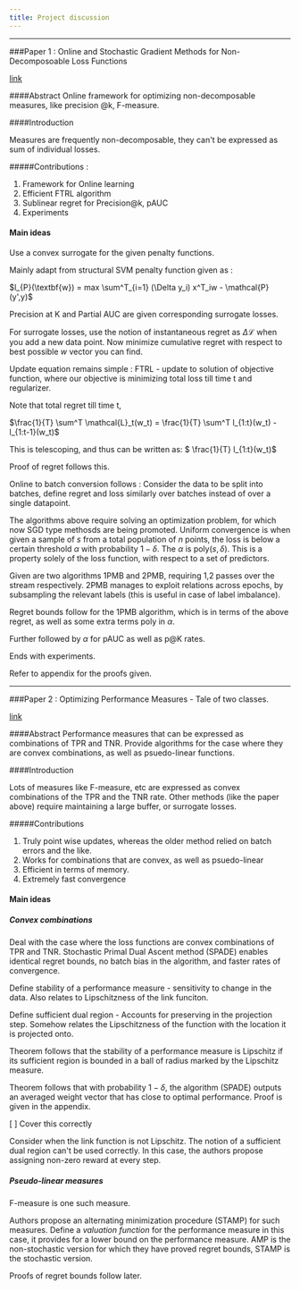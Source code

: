 ```yaml
---
title: Project discussion
---
```


-----------

###Paper 1 : Online and Stochastic Gradient Methods for Non-Decomposoable Loss Functions


[link](http://www.cse.iitk.ac.in/users/purushot/papers/nondecomp.pdf)



####Abstract
Online framework for optimizing non-decomposable measures, like
precision @k, F-measure.


####Introduction

Measures are frequently non-decomposable, they can't be expressed as sum of 
individual losses. 

#####Contributions : 

1. Framework for Online learning
2. Efficient FTRL algorithm
3. Sublinear regret for Precision@k, pAUC
4. Experiments

#### Main ideas


Use a convex surrogate for the given penalty functions.

Mainly adapt from structural SVM penalty function given as : 

$l_{P}(\textbf{w}) = max \sum^T_{i=1} (\Delta y_i) x^T_iw - \mathcal{P}(y',y)$

Precision at K and Partial AUC are given corresponding surrogate losses.


For surrogate losses, use the notion of instantaneous regret as $\Delta \mathcal{L}$ 
when you add a new data point. Now minimize cumulative regret with respect to best
possible $w$ vector you can find.

Update equation remains simple : FTRL - update to solution of objective function, 
where our objective is minimizing total loss till time t and regularizer. 

Note that total regret till time t, 

$\frac{1}{T} \sum^T \mathcal{L}_t(w_t) = \frac{1}{T} \sum^T l_{1:t}(w_t) - l_{1:t-1}(w_t)$


This is telescoping, and thus can be written as: $ \frac{1}{T} l_{1:t}(w_t)$

Proof of regret follows this.


Online to batch conversion follows : Consider the data to be split into batches, define
regret and loss similarly over batches instead of over a single datapoint. 

The algorithms above require solving an optimization problem, for which now SGD
type methosds are being promoted. Uniform convergence is when given a sample of $s$
from a total population of $n$ points, the loss is below a certain threshold 
$\alpha$ with probability $1-\delta$. The $\alpha$ is poly$(s, \delta)$. This
is a property solely of the loss function, with respect to a set of predictors.

Given are two algorithms 1PMB and 2PMB, requiring 1,2 passes over the stream
respectively. 2PMB manages to exploit relations across epochs, by subsampling
the relevant labels (this is useful in case of label imbalance).

Regret bounds follow for the 1PMB algorithm, which is in terms of the above 
regret, as well as some extra terms poly in $\alpha$.

Further followed by $\alpha$ for pAUC as well as p@K rates. 

Ends with experiments. 


Refer to appendix for the proofs given. 

-------


###Paper 2 : Optimizing Performance Measures - Tale of two classes. 


[link](http://www.cse.iitk.ac.in/users/purushot/papers/sgd-tpr-tnr.pdf)


####Abstract
Performance measures that can be expressed as combinations of TPR and
TNR. Provide algorithms for the case where they are convex combinations,
as well as psuedo-linear functions. 


####Introduction

Lots of measures like F-measure, etc are expressed as convex combinations
of the TPR and the TNR rate. Other methods (like the paper above) require
maintaining a large buffer, or surrogate losses. 

#####Contributions 

1. Truly point wise updates, whereas the older method relied on batch
	errors and the like.
2. Works for combinations that are convex, as well as psuedo-linear
3. Efficient in terms of memory.
4. Extremely fast convergence

#### Main ideas

##### Convex combinations

Deal with the case where the loss functions are convex combinations of
TPR and TNR. Stochastic Primal Dual Ascent method (SPADE) enables identical
regret bounds, no batch bias in the algorithm, and faster rates of 
convergence. 

Define stability of a performance measure - sensitivity to change in
the data. Also relates to Lipschitzness of the link funciton.


Define sufficient dual region - Accounts for preserving in the projection
step. Somehow relates the Lipschitzness of the function with the location
it is projected onto. 

Theorem follows that the stability of a performance measure is Lipschitz
if its sufficient region is bounded in a ball of radius marked by the
Lipschitz measure. 

Theorem follows that with probability $1-\delta$, the algorithm (SPADE)
outputs an averaged weight vector that has close to optimal performance.
Proof is given in the appendix. 

[ ] Cover this correctly 

Consider when the link function is not Lipschitz. The notion of a 
sufficient dual region can't be used correctly. In this case, the authors
propose assigning non-zero reward at every step. 



##### Pseudo-linear measures


F-measure is one such measure.

Authors propose an alternating minimization procedure (STAMP) for such 
measures. Define a *valuation function* for the performance measure in this
case, it provides for a lower bound on the performance measure. AMP is the
non-stochastic version for which they have proved regret bounds, STAMP is
the stochastic version.

Proofs of regret bounds follow later. 
